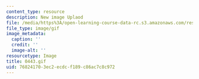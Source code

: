 ```yaml
---
content_type: resource
description: New image Uplaod
file: /media/https%3A/open-learning-course-data-rc.s3.amazonaws.com/res-21g-01-kana-spring-2010/768241703ec2ecdcf189c86ac7c8c972_0443.gif
file_type: image/gif
image_metadata:
  caption: ''
  credit: ''
  image-alt: ''
resourcetype: Image
title: 0443.gif
uid: 76824170-3ec2-ecdc-f189-c86ac7c8c972
---
```

